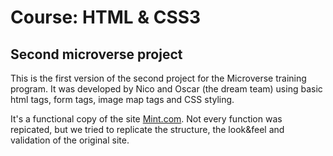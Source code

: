 # Course: HTML & CSS3
## Second microverse project

This is the first version of the second project for the Microverse training program.
It was developed by Nico and Oscar (the dream team) using basic html tags, form tags,
image map tags and CSS styling.

It's a functional copy of the site [Mint.com](http://mint.com/). Not every function was
repicated, but we tried to replicate the structure, the look&feel and validation of the
original site.

